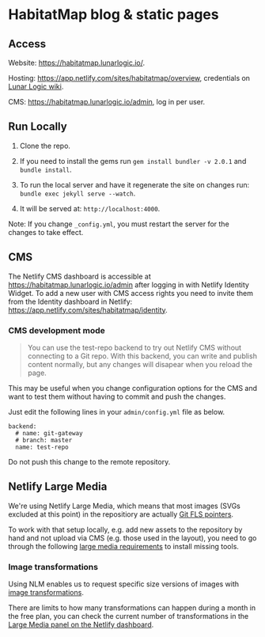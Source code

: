 # HabitatMap blog & static pages

## Access

Website: https://habitatmap.lunarlogic.io/.

Hosting: https://app.netlify.com/sites/habitatmap/overview, credentials on [Lunar Logic wiki](https://sites.google.com/llp.pl/wiki/projects/habitatmap).

CMS: https://habitatmap.lunarlogic.io/admin, log in per user.

## Run Locally

1. Clone the repo.

2. If you need to install the gems run `gem install bundler -v 2.0.1` and `bundle install`.

3. To run the local server and have it regenerate the site on changes run: `bundle exec jekyll serve --watch`.

4. It will be served at: `http://localhost:4000`.

Note: If you change `_config.yml`, you must restart the server for the changes to take effect.

## CMS

The Netlify CMS dashboard is accessible at https://habitatmap.lunarlogic.io/admin after logging in with Netlify Identity Widget.
To add a new user with CMS access rights you need to invite them from the Identity dashboard in Netlify: https://app.netlify.com/sites/habitatmap/identity.


### CMS development mode

> You can use the test-repo backend to try out Netlify CMS without connecting to a Git repo. With this backend, you can write and publish content normally, but any changes will disapear when you reload the page.

This may be useful when you change configuration options for the CMS and want to test them without having to commit and push the changes.

Just edit the following lines in your `admin/config.yml` file as below.

```
backend:
  # name: git-gateway
  # branch: master
  name: test-repo
```

Do not push this change to the remote repository.


## Netlify Large Media

We're using Netlify Large Media, which means that most images (SVGs excluded at this point) in the repositiory are actually [Git FLS pointers](https://git-lfs.github.com/).

To work with that setup locally, e.g. add new assets to the repository by hand and not upload via CMS (e.g. those used in the layout), you need to go through the following [large media requirements](https://www.netlify.com/docs/large-media/#requirements) to install missing tools.

### Image transformations

Using NLM enables us to request specific size versions of images with [image transformations](https://www.netlify.com/docs/image-transformation/).

There are limits to how many transformations can happen during a month in the free plan, you can check the current number of transformations in the [Large Media panel on the Netlify dashboard](https://app.netlify.com/sites/habitatmap/settings/large-media).
